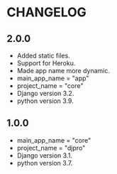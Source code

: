 # CHANGELOG

## 2.0.0

- Added static files.
- Support for Heroku.
- Made app name more dynamic.
- main_app_name = "app"
- project_name = "core"
- Django version 3.2.
- python version 3.9.


## 1.0.0

- main_app_name = "core"
- project_name = "djpro"
- Django version 3.1.
- python version 3.7.
